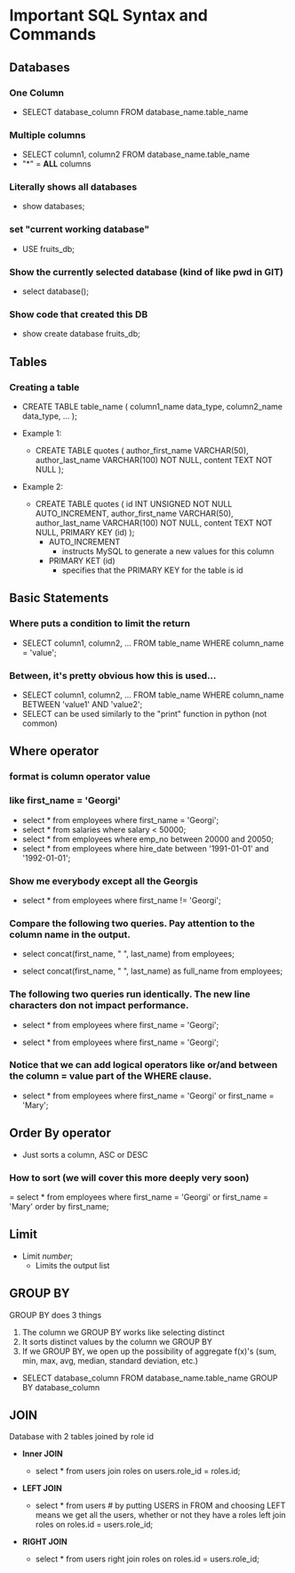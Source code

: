 # Important SQL Syntax and Commands
## **Databases**
### One Column
- SELECT database_column FROM database_name.table_name


### Multiple columns
- SELECT column1, column2 FROM database_name.table_name
- "*" = **ALL** columns 

### Literally shows all databases
- show databases;

### set "current working database"
- USE fruits_db;

### Show the currently selected database (kind of like pwd in GIT)
- select database();

### Show code that created this DB
- show create database fruits_db; 

## **Tables**

###  Creating a table
- CREATE TABLE table_name (
    column1_name data_type,
    column2_name data_type,
    ...
);

- Example 1:
    - CREATE TABLE quotes (
    author_first_name VARCHAR(50),
    author_last_name  VARCHAR(100) NOT NULL,
    content TEXT NOT NULL
    );

- Example 2:
     - CREATE TABLE quotes (
    id INT UNSIGNED NOT NULL AUTO_INCREMENT,
    author_first_name VARCHAR(50),
    author_last_name  VARCHAR(100) NOT NULL,
    content TEXT NOT NULL,
    PRIMARY KEY (id)
    );
        - AUTO_INCREMENT
            - instructs MySQL to generate a new values for this column
        - PRIMARY KET (id)
            - specifies that the PRIMARY KEY for the table is id

## **Basic Statements**
### Where puts a condition to limit the return 
 - SELECT column1, column2, ...
FROM table_name
WHERE column_name = 'value';
### Between, it's pretty obvious how this is used...
- SELECT column1, column2, ...
FROM table_name
WHERE column_name BETWEEN 'value1' AND 'value2';
- SELECT can be used similarly to the "print" function in python (not common)
## **Where operator**
### format is column operator value
### like first_name = 'Georgi'
- select * from employees where first_name = 'Georgi';
- select * from salaries where salary < 50000;
- select * from employees where emp_no between 20000 and 20050;
- select * from employees where hire_date between '1991-01-01' and '1992-01-01';

### Show me everybody except all the Georgis
- select * 
from employees
where first_name != 'Georgi';


### Compare the following two queries. Pay attention to the column name in the output.
- select concat(first_name, " ", last_name) 
from employees;

- select concat(first_name, " ", last_name) as full_name
from employees;

### The following two queries run identically. The new line characters don not impact performance.
- select * from employees where first_name = 'Georgi';

- select * 
from employees
where first_name = 'Georgi';

### Notice that we can add logical operators like or/and between the column = value part of the WHERE clause.
- select *
from employees
where first_name = 'Georgi'
or first_name = 'Mary';



## **Order By operator**
- Just sorts a column, ASC or DESC
### How to sort (we  will cover this more deeply very soon)
= select *
from employees
where first_name = 'Georgi'
or first_name = 'Mary'
order by first_name;

## **Limit**
- Limit *number*;
    - Limits the output list

## **GROUP BY**
GROUP BY does 3 things
1. The column we GROUP BY works like selecting distinct
2. It sorts distinct values by the column we GROUP BY
3. If we GROUP BY, we open up the possibility of aggregate f(x)'s (sum, min, max, avg, median, standard deviation, etc.)

- SELECT database_column FROM database_name.table_name GROUP BY database_column

## JOIN
Database with 2 tables joined by role id

- **Inner JOIN**
    - select *
from users 
join roles on users.role_id = roles.id;

- **LEFT JOIN**
    - select *
from users # by putting USERS in FROM and choosing LEFT means we get all the users, whether or not they have a roles
left join roles on roles.id = users.role_id; 

- **RIGHT JOIN**
    - select *
from users
right join roles on roles.id = users.role_id; 









